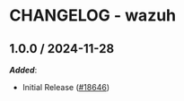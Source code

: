 # CHANGELOG - wazuh

<!-- towncrier release notes start -->

## 1.0.0 / 2024-11-28

***Added***:

* Initial Release ([#18646](https://github.com/DataDog/integrations-core/pull/18646))
